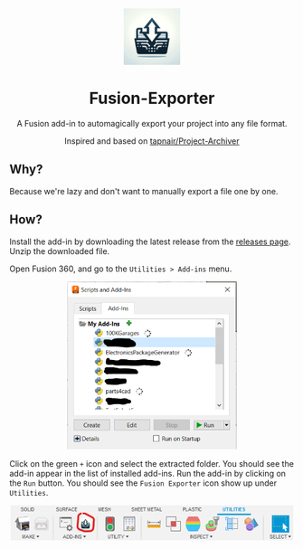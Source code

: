 <div align="center">
<img src="media/logo.jpg" height=100>

<h1>
Fusion-Exporter
</h1>

A Fusion add-in to automagically export your project into any file format.

Inspired and based on [tapnair/Project-Archiver](https://github.com/tapnair/Project-Archiver)

</div>

## Why?
Because we're lazy and don't want to manually export a file one by one.

## How?

Install the add-in by downloading the latest release from the [releases page](https://github.com/cadifyai/Fusion-Exporter/releases). Unzip the downloaded file.

Open Fusion 360, and go to the `Utilities > Add-ins` menu.

<div align="center">
    <img src="./media/menu.png" width="300">
</div>

Click on the green `+` icon and select the extracted folder. You should see the add-in appear in the list of installed add-ins. Run the add-in by clicking on the `Run` button. You should see the `Fusion Exporter` icon show up under `Utilities`.

<div align="center">
    <img src="./media/toolbar.png" width="500">
</div>
